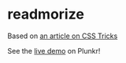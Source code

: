 # readmorize

Based on [an article on CSS Tricks](https://css-tricks.com/text-fade-read-more/)

See the [live demo](http://plnkr.co/edit/3uxlwY) on Plunkr!
